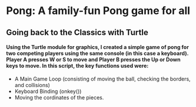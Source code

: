 # Pong: A family-fun Pong game for all

## Going back to the Classics with Turtle
#### Using the Turtle module for graphics, I created a simple game of pong for two competing players using the same console (in this case a keyboard). Player A presses W or S to move and Player B presses the Up or Down keys to move. In this script, the key functions used were:
- A Main Game Loop (consisting of moving the ball, checking the borders, and collisions) 
- Keyboard Binding (onkey())
- Moving the cordinates of the pieces.

